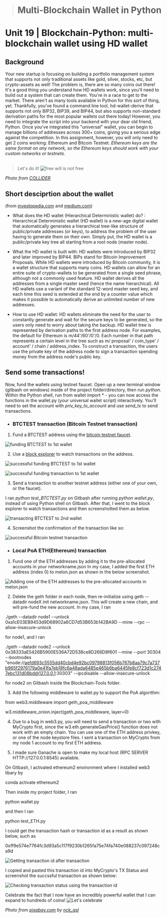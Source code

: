 > # Multi-Blockchain Wallet in Python 
# Unit 19 | Blockchain-Python: multi-blockchain wallet using HD wallet

## Background

Your new startup is focusing on building a portfolio management system that supports not only traditional assets
like gold, silver, stocks, etc, but crypto-assets as well! The problem is, there are so many coins out there! 
It's a good thing you understand how HD wallets work, since you'll need to build out a system that can create them.
You're in a race to get to the market. There aren't as many tools available in Python for this sort of thing, yet.
Thankfully, you've found a command line tool, hd-wallet-derive that supports not only BIP32, BIP39, and BIP44, but also supports non-standard derivation paths for the most popular wallets out there today! 
However, you need to integrate the script into your backend with your dear old friend, Python. Once you've integrated this "universal" wallet, you can begin to manage billions of addresses across 300+ coins, giving you a serious edge against the competition.
In this assignment, however, you will only need to get 2 coins working: Ethereum and Bitcoin Testnet.
*Ethereum keys are the same format on any network, so the Ethereum keys should work with your custom networks or testnets.*
<br>
<br>

>Let's do it!
![free will is not free](https://collider.com/wp-content/uploads/2020/02/westworld-season-3-poster.jpeg "Free will is not Free.")

*Photo from [COLLIDER](https://collider.com/westworld-season-3-poster-free-will-is-not-free/)*


## Short desciprtion about the wallet
(from [investopedia.com](https://www.investopedia.com/terms/h/hd-wallet-hierarchical-deterministic-wallet.asp ) and
 [medium.com](https://medium.com/@harshagoli/hd-wallets-explained-from-high-level-to-nuts-and-bolts-9a41545f5b0))
- What does the HD wallet (Hierarchical Deterministic wallet) do?
: Hierarchical Deterministic wallet (HD wallet) is a new-age digital wallet that automatically generates a hierarchical tree-like structure of public/private addresses (or keys), to address the problem of the user having to generate them on their own. Simply put, the HD wallet is a public/private key tree all starting from a root node (master node).

- What the HD wallet is built with: HD wallets were introduced by BIP32 and later improved by BIP44. BIPs stand for Bitcoin Improvement Proposals. While HD wallets were introduced by Bitcoin community, it is a wallet structure that supports many coins. HD wallets can allow for an entire suite of crypto-wallets to be generated from a single seed phrase, although not a commonly used feature. HD wallet derives all the addresses from a single master seed (hence the name hierarchical). All HD wallets use a variant of the standard 12-word master seed key, and each time this seed is extended at the end by a counter value which makes it possible to automatically derive an unlimited number of new addresses.

- How to use HD wallet: HD wallets eliminate the need for the user to constantly generate and wait for the secure keys to be generated, so the users only need to worry about taking the backup.
HD wallet tree is represented by derivation paths to the first address node. For examples, the default for Ethereum is m/44'/60'/0'/0. Each number in that path represents a certain level in the tree such as  m/ proposal' / coin_type' / account' / chain / address_index.
To construct a transaction, the users use the private key of the address node to sign a transaction spending money from the address node's public key.


## Send some transactions!
Now, fund the wallets using testnet faucet. Open up a new terminal window (gitbash on windows) inside of the project folder/directory, then run *python*. Within the Python shell, run from wallet import *  - you can now access the functions in the wallet.py (your universal wallet script) interactively. You'll need to set the account with *priv_key_to_account* and use *send_tx* to send transactions.
- ### BTCTEST transaction (Bitcoin Testnet transaction)
1. Fund a BTCTEST address using the [bitcoin testnet faucet](https://testnet-faucet.mempool.co/).

![funding BTCTEST to 1st wallet](https://github.com/promisinghan/multi_blockchain_wallet_in_python/blob/main/screenshot/funding_btctest.png "Funding BTCTEST to my 1st BTCTEST wallet")


2. Use a [block explorer](https://tbtc.bitaps.com/) to watch transactions on the address.

![successful funding BTCTEST to 1st wallet](https://github.com/promisinghan/multi_blockchain_wallet_in_python/blob/main/screenshot/funding_1stwallet_btctest.png "Succesfully funded BTCTEST to my 1st wallet")

![successful funding transaction to 1st wallet](https://github.com/promisinghan/multi_blockchain_wallet_in_python/blob/main/screenshot/funding_btctest_transaction.png "Displaying the successful funding transaction to my 1st BTCTEST wallet")

3. Send a transaction to another testnet address (either one of your own, or the faucet).

I ran *python test_BTCTEST.py* on Gitbash after running *python wallet.py*, instead of using Python shell on Gitbash.
After that, I went to the block explorer to watch transactions and then screenshotted them as below.

![transacting BTCTEST to 2nd wallet](https://github.com/promisinghan/multi_blockchain_wallet_in_python/blob/main/screenshot/transaction_to_2ndwallet_btctest.png "Sending BTCTEST from my 1st wallet to 2nd wallet")

4. Screenshot the confirmation of the transaction like so:


![successful Bitcoin testnet transaction](https://github.com/promisinghan/multi_blockchain_wallet_in_python/blob/main/screenshot/transaction_to_2ndwallet_btctest_transaction.png "Successful BTCTEST transaction from my 1st wallet to 2nd wallet")


- ### Local PoA ETH(Ethereum) transaction

1. Fund one of the ETH addresses by adding it to the pre-allocated accounts in your networkname.json 
In my case, I added the first ETH address (index 0) to melon.json as shown in the below screenshot.

![Adding one of the ETH addresses to the pre-allocated accounts in melon.json](https://github.com/promisinghan/multi_blockchain_wallet_in_python/blob/main/screenshot/adding%20mneumonic-derived%20wallet%20to%20custom%20network%20json%20file%20to%20prefund.png "I added the first ETH addresses to the pre-allocated accounts in melon.json to pre-fund it")


2. Delete the geth folder in each node, then re-initialize using geth --datadir nodeX init networkname.json. This will create a new chain, and will pre-fund the new account.
In my case, I ran

 ./geth --datadir node1 --unlock 0xa1cE03EB9453d9D68902a6CD7d53B653b142BA9D --mine --rpc --allow-insecure-unlock

 for node1, and I ran 

 ./geth --datadir node2 --unlock 0x38333aE5426B5900E536A72D538ce8D266D8f601 --mine --port 30304 --bootnodes "enode://aefd693c5555dd40cbd4e92bc09798813f056b767b8aa79c7a737b965f2976179a0e41fa7eb18fc6a48ada6485e465b6ba6445fe8cf723d1c2747ebc131d08bd@127.0.0.1:30303" --ipcdisable --allow-insecure-unlock

 for node2 on Gitbash inside the Blockchain-Tools folder.

 3. Add the following middleware to wallet.py to support the PoA algorithm:

 from web3.middleware import geth_poa_middleware
 
 w3.middleware_onion.inject(geth_poa_middleware, layer=0)

 4. Due to a bug in web3.py, you will need to send a transaction or two with MyCrypto first, since the w3.eth.generateGasPrice() function does not work with an empty chain. You can use one of the ETH address privkey, or one of the node keystore files. 
I sent a transaction on MyCrypto from my node 1 account to my first ETH address.

5. I made sure Ganache is open to make my local host (RPC SERVER HTTP://127.0.0.1:8545) available.

On Gitbash, I activated ethereum2 environment where I installed web3 libary by 

conda activate ethereum2

Then inside my project folder, I ran 

python wallet.py

and then I ran 

python test_ETH.py

I could get the transaction hash or transaction id as a result as shown below, such as 

0xff9e574e7764fc3d93a5c117f9230b1265fa75e74fa740e088237c097248ca9d

![Getting transaction id after transaction](https://github.com/promisinghan/multi_blockchain_wallet_in_python/blob/main/screenshot/running%20wallet%20file%20on%20Gitbash%20in%20ethereum2%20enviroment.png "I obtained the transaction id after I transacted ETH from the 1st wallet address to 2nd wallet address")


I copied and pasted this transaction id into MyCrypto's TX Status and screenshot the succssful transaction as shown below:

![Checking transaction status using the transaction id](https://github.com/promisinghan/multi_blockchain_wallet_in_python/blob/main/screenshot/checking%20transaction%20with%20txhash%20on%20Mycrypto.png "I copied and pasted the transaction id obtained into MyCrypto's TX status and screenshotted the successful transaction")


Celebrate the fact that I now have an incredibly powerful wallet that I can expand to hundreds of coins!
![Let's celebrate](https://cdn.pixabay.com/photo/2017/01/04/21/00/new-years-eve-1953253_1280.jpg "Let's celebrate!")

*Photo from [pixabay.com](https://pixabay.com/photos/new-year-s-eve-fireworks-beacon-1953253/) by [nck_gsl](https://pixabay.com/users/nck_gsl-3554748/)*


